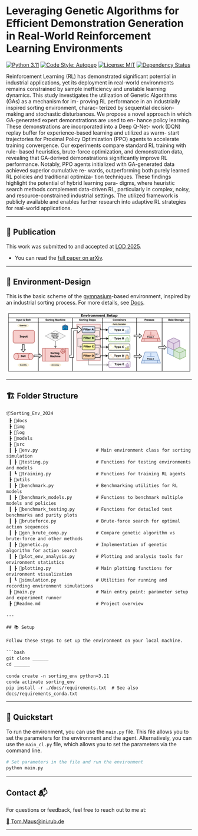 # Leveraging Genetic Algorithms for Efficient Demonstration Generation in Real-World Reinforcement Learning Environments

[![Python 3.11](https://img.shields.io/badge/python-3.11-blue.svg)](https://www.python.org/downloads/release/python-390/)
[![Code Style: Autopep](https://img.shields.io/badge/code%20style-autopep8-lightgrey)](https://pypi.org/project/autopep8/)
[![License: MIT](https://img.shields.io/badge/License-MIT-yellow.svg)](https://opensource.org/licenses/MIT)
[![Dependency Status](https://img.shields.io/badge/dependencies-up%20to%20date-brightgreen)](<(https://img.shields.io/badge/dependencies-up%20to%20date-brightgreen)>)

Reinforcement Learning (RL) has demonstrated significant potential
in industrial applications, yet its deployment in real-world environments remains
constrained by sample inefficiency and unstable learning dynamics. This study
investigates the utilization of Genetic Algorithms (GAs) as a mechanism for im-
proving RL performance in an industrially inspired sorting environment, charac-
terized by sequential decision-making and stochastic disturbances. We propose a
novel approach in which GA-generated expert demonstrations are used to en-
hance policy learning. These demonstrations are incorporated into a Deep Q-Net-
work (DQN) replay buffer for experience-based learning and utilized as warm-
start trajectories for Proximal Policy Optimization (PPO) agents to accelerate
training convergence. Our experiments compare standard RL training with rule-
based heuristics, brute-force optimization, and demonstration data, revealing that
GA-derived demonstrations significantly improve RL performance. Notably,
PPO agents initialized with GA-generated data achieved superior cumulative re-
wards, outperforming both purely learned RL policies and traditional optimiza-
tion techniques. These findings highlight the potential of hybrid learning para-
digms, where heuristic search methods complement data-driven RL, particularly
in complex, noisy, and resource-constrained industrial settings. The utilized
framework is publicly available and enables further research into adaptive RL
strategies for real-world applications.

---

## 📰 Publication

This work was submitted to and accepted at [LOD 2025](https://lod2025.icas.events/).

- You can read the [full paper on arXiv](https://arxiv.org/abs/2507.00762).

---

## 🤖 Environment-Design

This is the basic scheme of the [gymnasium](https://gymnasium.farama.org/index.html)-based environment, inspired by an industrial sorting process. For more details, see [Docs](docs/Environment.md).

![alt text](docs/1_Sorting_Flowchart.jpg)

---

## 🏗 Folder Structure

```
📦Sorting_Env_2024
 ┣ 📂docs
 ┣ 📂img
 ┣ 📂log
 ┣ 📂models
 ┣ 📂src
 ┃ ┣ 📜env.py                      # Main environment class for sorting simulation
 ┃ ┣ 📜testing.py                  # Functions for testing environments and models
 ┃ ┗ 📜training.py                 # Functions for training RL agents
 ┣ 📂utils
 ┃ ┣ 📜benchmark.py                # Benchmarking utilities for RL models
 ┃ ┣ 📜benchmark_models.py         # Functions to benchmark multiple models and policies
 ┃ ┣ 📜benchmark_testing.py        # Functions for detailed test benchmarks and purity plots
 ┃ ┣ 📜bruteforce.py               # Brute-force search for optimal action sequences
 ┃ ┣ 📜gen_brute_comp.py           # Compare genetic algorithm vs brute-force and other methods
 ┃ ┣ 📜genetic.py                  # Implementation of genetic algorithm for action search
 ┃ ┣ 📜plot_env_analysis.py        # Plotting and analysis tools for environment statistics
 ┃ ┣ 📜plotting.py                 # Main plotting functions for environment visualization
 ┃ ┗ 📜simulation.py               # Utilities for running and recording environment simulations
 ┣ 📜main.py                       # Main entry point: parameter setup and experiment runner
 ┣ 📜Readme.md                     # Project overview

---

## 📚 Setup

Follow these steps to set up the environment on your local machine.

```bash
git clone ______
cd ______

conda create -n sorting_env python=3.11
conda activate sorting_env
pip install -r ./docs/requirements.txt  # See also docs/requirements_conda.txt
```

---

## 🚀 Quickstart

To run the environment, you can use the `main.py` file. This file allows you to set the parameters for the environment and the agent. Alternatively, you can use the `main_cl.py` file, which allows you to set the parameters via the command line.

```bash
# Set parameters in the file and run the environment
python main.py
```

---

## Contact 📬

For questions or feedback, feel free to reach out to me at:

[📧 Tom.Maus@ini.rub.de](mailto:tom.maus@ini.rub.de)

---

